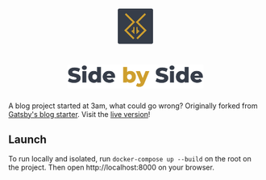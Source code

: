 <h1 align="center">
  <a href="https://side-by-side.netlify.com/">
    <img src="./content/assets/logo.png" alt="Logo" width="70"/>
    <br></br>
    <img src="./content/assets/blog-title.png" alt="Title" width="270"/>
  </a>
</h1>

A blog project started at 3am, what could go wrong? Originally forked from
[Gatsby's blog starter](https://github.com/gatsbyjs/gatsby-starter-blog). Visit the [live version](https://side-by-side.netlify.app/)!

## Launch

To run locally and isolated, run `docker-compose up --build` on
the root on the project. Then open http://localhost:8000
on your browser.
